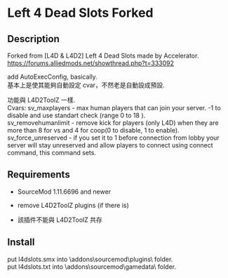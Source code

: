 # Left 4 Dead Slots Forked

## Description ##

Forked from [L4D & L4D2] Left 4 Dead Slots made by Accelerator.<br>
https://forums.alliedmods.net/showthread.php?t=333092

add AutoExecConfig, basically.<br>
基本上是使其能夠自動設定 cvar，不然老是自動設成預設.

功能與 L4D2ToolZ 一樣.<br>
Cvars:
sv_maxplayers - max human players that can join your server. -1 to disable and use standart check (range 0 to 18 ).<br>
sv_removehumanlimit - remove kick for players (only L4D) when they are more than 8 for vs and 4 for coop(0 to disable, 1 to enable).<br>
sv_force_unreserved - if you set it to 1 before connection from lobby your server will stay unreserved and allow players to connect using connect command, this command sets.

## Requirements ##
- SourceMod 1.11.6696 and newer

- remove L4D2ToolZ plugins (if there is)
- 該插件不能與 L4D2ToolZ 共存

## Install ##

put l4dslots.smx into \addons\sourcemod\plugins\ folder.<br>
put l4dslots.txt into \addons\sourcemod\gamedata\ folder.
